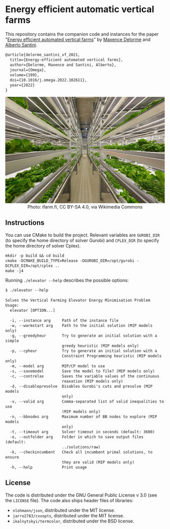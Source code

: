 # Energy efficient automatic vertical farms

This repository contains the companion code and instances for the paper "[Energy efficient automated vertical farms](https://santini.in/files/papers/delorme-santini-2021.pdf)" by [Maxence Delorme](https://www.tilburguniversity.edu/staff/m-delorme) and [Alberto Santini](https://santini.in/).

```
@article{delorme_santini_vf_2021,
  title={Energy-efficient automated vertical farms},
  author={Delorme, Maxence and Santini, Alberto},
  journal={Omega},
  volume={109},
  doi={10.1016/j.omega.2022.102611},
  year={2022}
}
```

<p align="center">
    <img src="https://github.com/alberto-santini/energy-efficient-automatic-vertical-farms/blob/master/vf.jpg?raw=true" alt="Vertical Farm"/><br>
    Photo: ifarm.fi, CC BY-SA 4.0, via Wikimedia Commons
</p>

## Instructions

You can use CMake to build the project.
Relevant variables are `GUROBI_DIR` (to specify the home directory of solver Gurobi) and `CPLEX_DIR` (to specify the home directory of solver Cplex).

```
mkdir -p build && cd build
cmake -DCMAKE_BUILD_TYPE=Release -DGUROBI_DIR=/opt/gurobi -DCPLEX_DIR=/opt/cplex ..
make -j4
```

Running `./elevator --help` describes the possible options:

```
$ ./elevator --help

Solves the Vertical Farming Elevator Energy Minimisation Problem
Usage:
  elevator [OPTION...]

  -i, --instance arg     Path of the instance file
  -w, --warmstart arg    Path to the initial solution (MIP models only)
  -g, --greedyheur       Try to generate an initial solution with a simple 
                         greedy heuristic (MIP models only)
  -p, --cpheur           Try to generate an initial solution with a 
                         Constraint Programming heuristic (MIP models only)
  -m, --model arg        MIP/CP model to use
  -s, --savemodel        Save the model to file? (MIP models only)
  -c, --contrelax        Saves the variable values of the continuous 
                         reaxation (MIP models only)
  -d, --disablepresolve  Disables Gurobi's cuts and presolve (MIP models 
                         only)
  -v, --valid arg        Comma-separated list of valid inequalities to use 
                         (MIP models only)
  -n, --bbnodes arg      Maximum number of BB nodes to explore (MIP models 
                         only)
  -t, --timeout arg      Solver timeout in seconds (default: 3600)
  -o, --outfolder arg    Folder in which to save output files (default: 
                         ../solutions/raw)
  -k, --checkincumbent   Check all incumbent primal solutions, to ensure 
                         they are valid (MIP models only)
  -h, --help             Print usage

```

## License

The code is distributed under the GNU General Public License v 3.0 (see the `LICENSE` file).
The code also ships header files of libraries:

* `nlohmann/json`, distributed under the MIT license.
* `jarro2783/cxxopts`, distributed under the MIT license.
* `ikalnytskyi/termcolor`, distributed under the BSD license.
